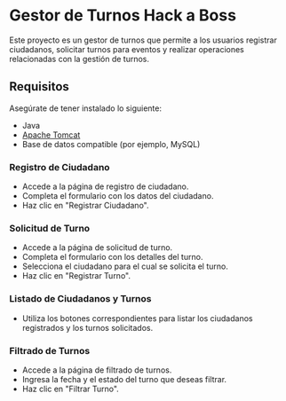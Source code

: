 # Gestor de Turnos Hack a Boss

Este proyecto es un gestor de turnos que permite a los usuarios registrar ciudadanos, solicitar turnos para eventos y realizar operaciones relacionadas con la gestión de turnos.

## Requisitos

Asegúrate de tener instalado lo siguiente:

- Java
- [Apache Tomcat](http://tomcat.apache.org/)
- Base de datos compatible (por ejemplo, MySQL)

### Registro de Ciudadano

- Accede a la página de registro de ciudadano.
- Completa el formulario con los datos del ciudadano.
- Haz clic en "Registrar Ciudadano".

### Solicitud de Turno

- Accede a la página de solicitud de turno.
- Completa el formulario con los detalles del turno.
- Selecciona el ciudadano para el cual se solicita el turno.
- Haz clic en "Registrar Turno".

### Listado de Ciudadanos y Turnos

- Utiliza los botones correspondientes para listar los ciudadanos registrados y los turnos solicitados.

### Filtrado de Turnos

- Accede a la página de filtrado de turnos.
- Ingresa la fecha y el estado del turno que deseas filtrar.
- Haz clic en "Filtrar Turno".
